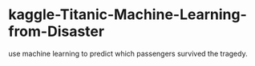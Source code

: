 # kaggle-Titanic-Machine-Learning-from-Disaster
use machine learning to predict which passengers survived the tragedy.
